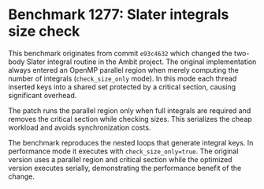 # Benchmark 1277: Slater integrals size check

This benchmark originates from commit `e93c4632` which changed the two-body
Slater integral routine in the Ambit project. The original implementation always
entered an OpenMP parallel region when merely computing the number of integrals
(`check_size_only` mode). In this mode each thread inserted keys into a shared
set protected by a critical section, causing significant overhead.

The patch runs the parallel region only when full integrals are required and
removes the critical section while checking sizes. This serializes the cheap
workload and avoids synchronization costs.

The benchmark reproduces the nested loops that generate integral keys. In
performance mode it executes with `check_size_only=true`. The original version
uses a parallel region and critical section while the optimized version executes
serially, demonstrating the performance benefit of the change.
